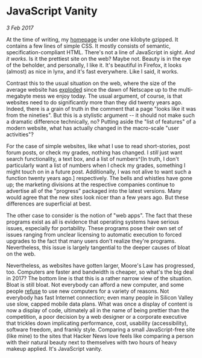 JavaScript Vanity
=================
_3 Feb 2017_

At the time of writing, my [homepage](/) is under one kilobyte gzipped. It contains a few lines of simple CSS. It mostly consists of semantic, specification-compliant HTML. There's not a line of JavaScript in sight. *And it works*. Is it the prettiest site on the web? Maybe not. Beauty is in the eye of the beholder, and personally, I like it. It's beautiful in Firefox, it looks (almost) as nice in lynx, and it's fast everywhere. Like I said, it works.

Contrast this to the usual situation on the web, where the size of the average website has [exploded](http://www.websiteoptimization.com/speed/tweak/average-web-page/) since the dawn of Netscape up to the multi-megabyte mess we enjoy today. The usual argument, of course, is that websites need to do significantly more than they did twenty years ago. Indeed, there is a grain of truth in the comment that a page "looks like it was from the nineties". But this is a stylistic argument -- it should not make such a dramatic difference technically, no? Putting aside the "list of features" of a modern website, what has actually changed in the macro-scale "user activities"?

For the case of simple websites, like what I use to read short-stories, post forum posts, or check my grades, nothing has changed. I *still* just want search functionality, a text box, and a list of numbers^[In truth, I don't particularly want a list of numbers when I check my grades, something I might touch on in a future post. Additionally, I was not alive to want such a function twenty years ago.] respectively. The bells and whistles have gone up; the marketing divisions at the respective companies continue to advertise all of the "progress" packaged into the latest versions. Many would agree that the new sites look nicer than a few years ago. But these differences are superficial at best.

The other case to consider is the notion of "web apps". The fact that these programs exist as all is evidence that operating systems have serious issues, especially for portability. These programs pose their own set of issues ranging from unclear licensing to automatic execution to forced upgrades to the fact that many users don't realize they're programs. Nevertheless, this issue is largely tangential to the deeper causes of bloat on the web.

Nevertheless, as websites have gotten larger, Moore's Law has progressed, too. Computers are faster and bandwidth is cheaper, so what's the big deal in 2017? The bottom line is that this is a rather narrow view of the situation. Bloat is still bloat. Not everybody can afford a new computer, and some people [refuse](https://libreboot.org/) to use new computers for a variety of reasons. Not everybody has fast Internet connection; even many people in Silicon Valley use slow, capped mobile data plans. What was once a display of content is now a display of code, ultimately all in the name of being prettier than the competition, a poor decision by a web designer or a corporate executive that trickles down implicating performance, cost, usability (accessibility), software freedom, and frankly style. Comparing a small JavaScript-free site (like mine) to the sites that Hacker News love feels like comparing a person with their natural beauty next to themselves with two hours of heavy makeup applied. It's JavaScript vanity.

